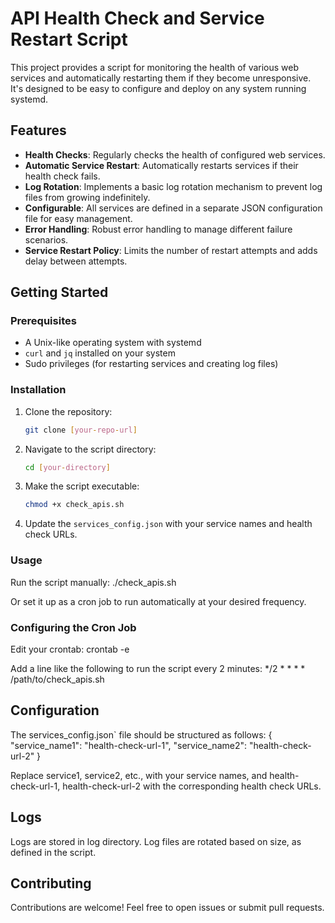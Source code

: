 # API Health Check and Service Restart Script

This project provides a script for monitoring the health of various web services and automatically restarting them if they become unresponsive. It's designed to be easy to configure and deploy on any system running systemd.

## Features

- **Health Checks**: Regularly checks the health of configured web services.
- **Automatic Service Restart**: Automatically restarts services if their health check fails.
- **Log Rotation**: Implements a basic log rotation mechanism to prevent log files from growing indefinitely.
- **Configurable**: All services are defined in a separate JSON configuration file for easy management.
- **Error Handling**: Robust error handling to manage different failure scenarios.
- **Service Restart Policy**: Limits the number of restart attempts and adds delay between attempts.

## Getting Started

### Prerequisites

- A Unix-like operating system with systemd
- `curl` and `jq` installed on your system
- Sudo privileges (for restarting services and creating log files)

### Installation

1. Clone the repository:

   ```sh
   git clone [your-repo-url]

2. Navigate to the script directory: 
    ```sh
    cd [your-directory]

3. Make the script executable:
    ```sh 
    chmod +x check_apis.sh

4. Update the `services_config.json` with your service names and health check URLs.


### Usage

Run the script manually:
    ./check_apis.sh

Or set it up as a cron job to run automatically at your desired frequency.

### Configuring the Cron Job

Edit your crontab:
    crontab -e


Add a line like the following to run the script every 2 minutes:
    */2 * * * * /path/to/check_apis.sh



## Configuration

The services_config.json` file should be structured as follows:
        {
        "service_name1": "health-check-url-1",
        "service_name2": "health-check-url-2"
        }


Replace service1, service2, etc., with your service names, and health-check-url-1, health-check-url-2 with the corresponding health check URLs.


## Logs
Logs are stored in log directory. Log files are rotated based on size, as defined in the script.

## Contributing
Contributions are welcome! Feel free to open issues or submit pull requests.


